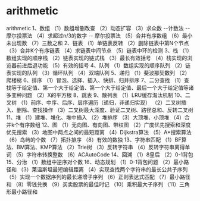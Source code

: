 # arithmetic
arithmetic
1、数组
（1）数组增删改查
（2）动态扩容
（3）求众数  --计数法  -- 摩尔投票法
（4）求超过n/3的数字 -- 摩尔投票法
（5）合并有序数组
（6）最小未出现数
（7）三数之和
2、链表
（1）单链表反转
（2）删除链表中第N个节点
（3）合并K个有序链表
（4）求链表中间节点
（5）链表中环的检测
3、栈
（1）数组实现的顺序栈
（2）链表实现的链式栈
（3）最长有效括号
（4）栈实现的浏览器前进后退功能
（5）有效的括号
4、队列
（1）数组实现的顺序队列
（2）链表实现的队列
（3）循环队列
（4）双端队列
5、递归
（1）斐波那契数列
（2）爬楼梯
6、排序
（1）冒泡、选择、插入、快排、归并排序
7、二分查找
（1）查找等于给定值、第一个大于给定值、第一个大于给定值、最后一个大于给定值等诸多变种问题
（2）X的平方根
8、跳表
9、散列表
（1）LRU缓存淘汰机制
10、二叉树
（1）前序、中序、后序、层序遍历（递归，非递归实现）
（2）二叉树插入、删除、查找操作
（3）二叉树最大深度、验证二叉树、路径总和、反转二叉树
11、堆
（1）建堆、堆化、堆中插入
（2）堆排序
（3）大顶堆、小顶堆
（4）合并k个有序数组
12、图
（1）无向图、有向图、带权图
（2）广度优先搜索和深度优先搜索
（3）地图中两点之间的最短距离
（4）Dijkstra算法
（5）A*搜索算法
（6）岛屿的个数
（7）拓扑排序
（8）有效的数独
13、字符串匹配
（1）BF算法、BM算法、KMP算法
（2）Trie树
（3）反转字符串
（4）反转字符串离得单词
（5）字符串转换整数
（6）ACAutoCode
14、回溯
（1）8皇后
（2）0-1背包
15、分治
（1）数组中逆序对个数
16、动态规划
（1）0-1背包问题
（2）最小路径和
（3）莱温斯坦最短编辑距离
（4）实现查找两个字符串的最长公共子序列
（5）实现一个数据序列的最长递增子序列
（6）正则表达式匹配
（7）最小路径和
（8）零钱兑换
（9）买卖股票的最佳时记
（10）乘积最大子序列
（11）三角形最小路径和


